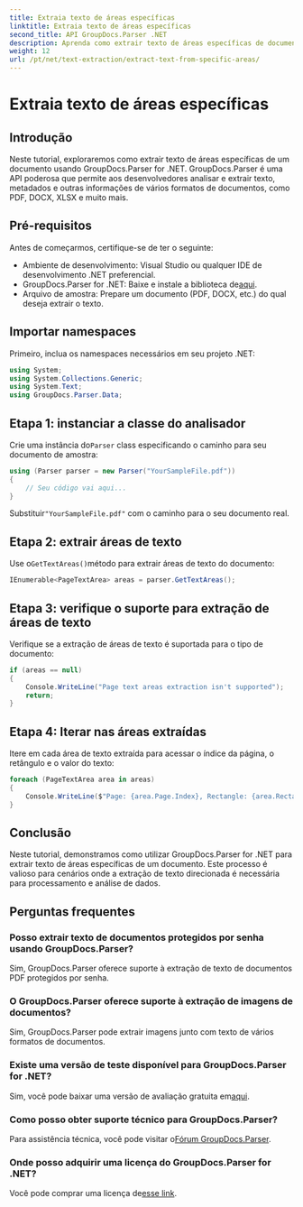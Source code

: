 ```yaml
---
title: Extraia texto de áreas específicas
linktitle: Extraia texto de áreas específicas
second_title: API GroupDocs.Parser .NET
description: Aprenda como extrair texto de áreas específicas de documentos usando GroupDocs.Parser for .NET. Guia passo a passo fácil.
weight: 12
url: /pt/net/text-extraction/extract-text-from-specific-areas/
---
```


# Extraia texto de áreas específicas

## Introdução
Neste tutorial, exploraremos como extrair texto de áreas específicas de um documento usando GroupDocs.Parser for .NET. GroupDocs.Parser é uma API poderosa que permite aos desenvolvedores analisar e extrair texto, metadados e outras informações de vários formatos de documentos, como PDF, DOCX, XLSX e muito mais.
## Pré-requisitos
Antes de começarmos, certifique-se de ter o seguinte:
- Ambiente de desenvolvimento: Visual Studio ou qualquer IDE de desenvolvimento .NET preferencial.
-  GroupDocs.Parser for .NET: Baixe e instale a biblioteca de[aqui](https://releases.groupdocs.com/parser/net/).
- Arquivo de amostra: Prepare um documento (PDF, DOCX, etc.) do qual deseja extrair o texto.

## Importar namespaces
Primeiro, inclua os namespaces necessários em seu projeto .NET:
```csharp
using System;
using System.Collections.Generic;
using System.Text;
using GroupDocs.Parser.Data;
```
## Etapa 1: instanciar a classe do analisador
 Crie uma instância do`Parser` class especificando o caminho para seu documento de amostra:
```csharp
using (Parser parser = new Parser("YourSampleFile.pdf"))
{
    // Seu código vai aqui...
}
```
 Substituir`"YourSampleFile.pdf"` com o caminho para o seu documento real.
## Etapa 2: extrair áreas de texto
 Use o`GetTextAreas()`método para extrair áreas de texto do documento:
```csharp
IEnumerable<PageTextArea> areas = parser.GetTextAreas();
```
## Etapa 3: verifique o suporte para extração de áreas de texto
Verifique se a extração de áreas de texto é suportada para o tipo de documento:
```csharp
if (areas == null)
{
    Console.WriteLine("Page text areas extraction isn't supported");
    return;
}
```
## Etapa 4: Iterar nas áreas extraídas
Itere em cada área de texto extraída para acessar o índice da página, o retângulo e o valor do texto:
```csharp
foreach (PageTextArea area in areas)
{
    Console.WriteLine($"Page: {area.Page.Index}, Rectangle: {area.Rectangle}, Text: {area.Text}");
}
```

## Conclusão
Neste tutorial, demonstramos como utilizar GroupDocs.Parser for .NET para extrair texto de áreas específicas de um documento. Este processo é valioso para cenários onde a extração de texto direcionada é necessária para processamento e análise de dados.

## Perguntas frequentes
### Posso extrair texto de documentos protegidos por senha usando GroupDocs.Parser?
Sim, GroupDocs.Parser oferece suporte à extração de texto de documentos PDF protegidos por senha.
### O GroupDocs.Parser oferece suporte à extração de imagens de documentos?
Sim, GroupDocs.Parser pode extrair imagens junto com texto de vários formatos de documentos.
### Existe uma versão de teste disponível para GroupDocs.Parser for .NET?
 Sim, você pode baixar uma versão de avaliação gratuita em[aqui](https://releases.groupdocs.com/).
### Como posso obter suporte técnico para GroupDocs.Parser?
 Para assistência técnica, você pode visitar o[Fórum GroupDocs.Parser](https://forum.groupdocs.com/c/parser/17).
### Onde posso adquirir uma licença do GroupDocs.Parser for .NET?
 Você pode comprar uma licença de[esse link](https://purchase.groupdocs.com/buy).